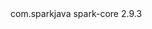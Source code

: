 <dependencies>
    <dependency>
        <groupId>com.sparkjava</groupId>
        <artifactId>spark-core</artifactId>
        <version>2.9.3</version> <!-- Güncel sürümü kontrol edin -->
    </dependency>
</dependencies>
